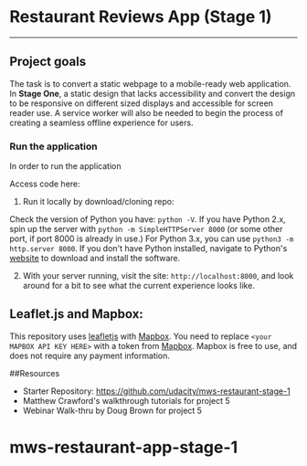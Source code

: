 # Restaurant Reviews App (Stage 1)
---

## Project goals

The task is to convert a static webpage to a mobile-ready web application. In **Stage One**, a static design that lacks accessibility and convert the design to be responsive on different sized displays and accessible for screen reader use. A service worker will also be needed to begin the process of creating a seamless offline experience for users.

### Run the application
In order to run the application

Access code here:

1. Run it locally by download/cloning repo:

Check the version of Python you have: `python -V`. If you have Python 2.x, spin up the server with `python -m SimpleHTTPServer 8000` (or some other port, if port 8000 is already in use.) For Python 3.x, you can use `python3 -m http.server 8000`. If you don't have Python installed, navigate to Python's [website](https://www.python.org/) to download and install the software.

2. With your server running, visit the site: `http://localhost:8000`, and look around for a bit to see what the current experience looks like.


## Leaflet.js and Mapbox:

This repository uses [leafletjs](https://leafletjs.com/) with [Mapbox](https://www.mapbox.com/). You need to replace `<your MAPBOX API KEY HERE>` with a token from [Mapbox](https://www.mapbox.com/). Mapbox is free to use, and does not require any payment information.

##Resources
* Starter Repository: https://github.com/udacity/mws-restaurant-stage-1
* Matthew Crawford's walkthrough tutorials for project 5
* Webinar Walk-thru by Doug Brown for project 5
# mws-restaurant-app-stage-1
